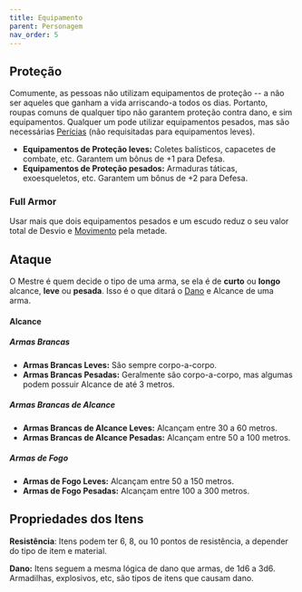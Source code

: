 ```yaml
---
title: Equipamento
parent: Personagem
nav_order: 5
---
```

## Proteção
Comumente, as pessoas não utilizam equipamentos de proteção -- a não ser aqueles que ganham a vida arriscando-a todos os dias. Portanto, roupas comuns de qualquer tipo não garantem proteção contra dano, e sim equipamentos. Qualquer um pode utilizar equipamentos pesados, mas são necessárias [Perícias](https://filipesoaresbranco-lab.github.io/low-fantasyd20/docs/Personagem/Perícias.html) (não requisitadas para equipamentos leves).

- **Equipamentos de Proteção leves:** Coletes balísticos, capacetes de combate, etc. Garantem um bônus de +1 para Defesa.
- **Equipamentos de Proteção pesados:** Armaduras táticas, exoesqueletos, etc. Garantem um bônus de +2 para Defesa.

### Full Armor
Usar mais que dois equipamentos pesados e um escudo reduz o seu valor total de Desvio e [Movimento](https://filipesoaresbranco-lab.github.io/low-fantasyd20/docs/Combate/Ações/Movimento.html) pela metade.

## Ataque
O Mestre é quem decide o tipo de uma arma, se ela é de **curto** ou **longo** alcance, **leve** ou **pesada**. Isso é o que ditará o [Dano](https://filipesoaresbranco-lab.github.io/low-fantasyd20/docs/Combate/Dano.html) e Alcance de uma arma.

#### Alcance
##### Armas Brancas
- **Armas Brancas Leves:** São sempre corpo-a-corpo.
- **Armas Brancas Pesadas:** Geralmente são corpo-a-corpo, mas algumas podem possuir Alcance de até 3 metros.
##### Armas Brancas de Alcance
- **Armas Brancas de Alcance Leves:** Alcançam entre 30 a 60 metros.
- **Armas Brancas de Alcance Pesadas:** Alcançam entre 50 a 100 metros.
##### Armas de Fogo
- **Armas de Fogo Leves:** Alcançam entre 50 a 150 metros.
- **Armas de Fogo Pesadas:** Alcançam entre 100 a 300 metros.

## Propriedades dos Itens 
**Resistência**: Itens podem ter 6, 8, ou 10 pontos de resistência, a depender do tipo de item e material. 

**Dano:** Itens seguem a mesma lógica de dano que armas, de 1d6 a 3d6. Armadilhas, explosivos, etc, são tipos de itens que causam dano.
